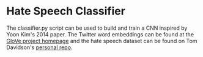 # Hate Speech Classifier

The classifier.py script can be used to build and train a CNN inspired by Yoon Kim's 2014 paper. The Twitter word
embeddings can be found at the [GloVe project homepage](https://nlp.stanford.edu/projects/glove/) and the hate speech
dataset can be found on Tom Davidson's [personal
repo](https://github.com/t-davidson/hate-speech-and-offensive-language).

